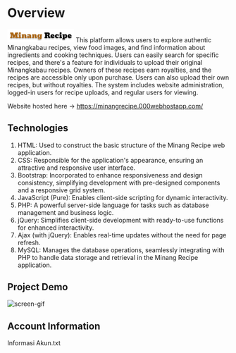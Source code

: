 # Overview
<img src="https://github.com/shadeq2022/Minang-Recipe-Kelompok-5-Project-RPL-A/blob/main/assets/img/logo-web.png" width="30%">
This platform allows users to explore authentic Minangkabau recipes, view food images, and find information about ingredients and cooking techniques. Users can easily search for specific recipes, and there's a feature for individuals to upload their original Minangkabau recipes. Owners of these recipes earn royalties, and the recipes are accessible only upon purchase. Users can also upload their own recipes, but without royalties. The system includes website administration, logged-in users for recipe uploads, and regular users for viewing.

Website hosted here -> https://minangrecipe.000webhostapp.com/

## Technologies
1. HTML: Used to construct the basic structure of the Minang Recipe web application.
2. CSS: Responsible for the application's appearance, ensuring an attractive and responsive user interface.
3. Bootstrap: Incorporated to enhance responsiveness and design consistency, simplifying development with pre-designed components and a responsive grid system.
4. JavaScript (Pure): Enables client-side scripting for dynamic interactivity.
5. PHP: A powerful server-side language for tasks such as database management and business logic.
6. jQuery: Simplifies client-side development with ready-to-use functions for enhanced interactivity.
7. Ajax (with jQuery): Enables real-time updates without the need for page refresh.
8. MySQL: Manages the database operations, seamlessly integrating with PHP to handle data storage and retrieval in the Minang Recipe application.

## Project Demo
![screen-gif](./bla.gif)

## Account Information
Informasi Akun.txt

